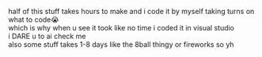half of this stuff takes hours to make and i code it by myself taking turns on what to code😭<br>which is why when u see it took like no time i coded it in visual studio<br>i DARE u to ai check me<br>also some stuff takes 1-8 days like the 8ball thingy or fireworks so yh

